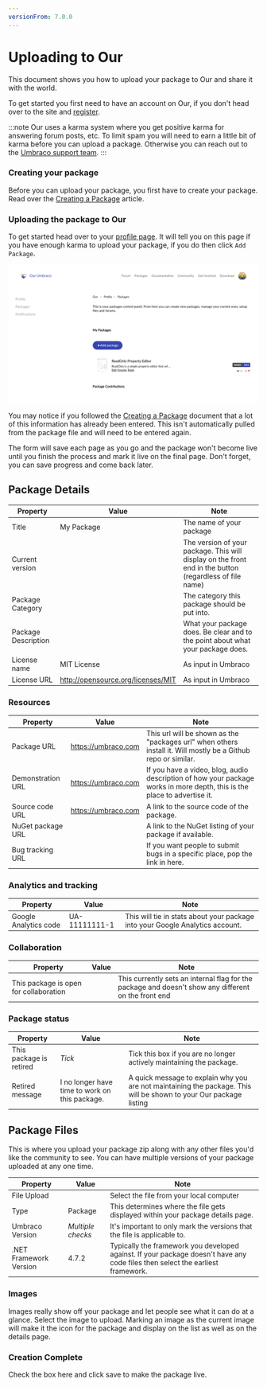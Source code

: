 ```yaml
---
versionFrom: 7.0.0
---
```


# Uploading to Our

This document shows you how to upload your package to Our and share it with the world.

To get started you first need to have an account on Our, if you don't head over to the site and [register](https://our.umbraco.com/member/Signup).

:::note
Our uses a karma system where you get positive karma for answering forum posts, etc. To limit spam you will need to earn a little bit of karma before you can upload a package. Otherwise you can reach out to the [Umbraco support team](https://umbraco.com/contact-us/).
:::

### Creating your package

Before you can upload your package, you first have to create your package. Read over the [Creating a Package](../Creating-a-Package/) article.

### Uploading the package to Our

To get started head over to your [profile page](https://our.umbraco.com/member/profile/). It will tell you on this page if you have enough karma to upload your package, if you do then click `Add Package`.

![Your packages profile page](images/PackagesPage.png)

You may notice if you followed the [Creating a Package](../Creating-a-Package/) document that a lot of this information has already been entered. This isn't automatically pulled from the package file and will need to be entered again.

The form will save each page as you go and the package won't become live until you finish the process and mark it live on the final page. Don't forget, you can save progress and come back later.
	
## Package Details

| Property | Value | Note |
| -------- | ----- | ---- |
| Title | My Package | The name of your package |
| Current version | | The version of your package. This will display on the front end in the button (regardless of file name) |
| Package Category | | The category this package should be put into. |
| Package Description | | What your package does. Be clear and to the point about what your package does. |
| License name | MIT License | As input in Umbraco |
| License URL | http://opensource.org/licenses/MIT | As input in Umbraco |

### Resources

| Property | Value | Note |
| -------- | ----- | ---- |
| Package URL | https://umbraco.com | This url will be shown as the "packages url" when others install it. Will mostly be a Github repo or similar. |
| Demonstration URL | https://umbraco.com | If you have a video, blog, audio description of how your package works in more depth, this is the place to advertise it. |
| Source code URL | https://umbraco.com | A link to the source code of the package. |
| NuGet package URL | | A link to the NuGet listing of your package if available. |
| Bug tracking URL | | If you want people to submit bugs in a specific place, pop the link in here. |

### Analytics and tracking

| Property | Value | Note |
| -------- | ----- | ---- |
| Google Analytics code | UA-11111111-1 | This will tie in stats about your package into your Google Analytics account.

### Collaboration

| Property | Value | Note |
| -------- | ----- | ---- |
| This package is open for collaboration | | This currently sets an internal flag for the package and doesn't show any different on the front end |

### Package status

| Property | Value | Note |
| -------- | ----- | ---- |
| This package is retired | _Tick_ | Tick this box if you are no longer actively maintaining the package. |
| Retired message | I no longer have time to work on this package. | A quick message to explain why you are not maintaining the package. This will be shown to your Our package listing |

## Package Files

This is where you upload your package zip along with any other files you'd like the community to see. You can have multiple versions of your package uploaded at any one time.

| Property | Value | Note |
| -------- | ----- | ---- |
| File Upload | | Select the file from your local computer |
| Type | Package | This determines where the file gets displayed within your package details page. |
| Umbraco Version | _Multiple checks_ | It's important to only mark the versions that the file is applicable to. |
| .NET Framework Version | 4.7.2 | Typically the framework you developed against. If your package doesn't have any code files then select the earliest framework. |
	
### Images

Images really show off your package and let people see what it can do at a glance. Select the image to upload. Marking an image as the current image will make it the icon for the package and display on the list as well as on the details page.

### Creation Complete

Check the box here and click save to make the package live.
